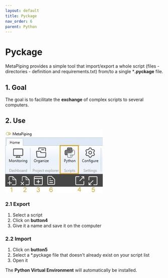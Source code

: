 ```yaml
---
layout: default
title: Pyckage
nav_order: 6
parent: Python
---
```


# Pyckage

MetaPiping provides a simple tool that import/export a whole script (files - directories - definition and requirements.txt) from/to a single ***.pyckage** file.

## 1. Goal

The goal is to facilitate the **exchange** of complex scripts to several computers.

## 2. Use

![Image](../Images/PythonMenu.jpg)

### 2.1 Export

1. Select a script
2. Click on **button4**
3. Give it a name and save it on the computer

### 2.2 Import

1. Click on **button5**
2. Select a *.pyckage file that doesn't already exist on your script list
3. Open it

The **Python Virtual Environment** will automatically be installed.